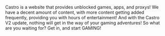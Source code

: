 Castro is a website that provides unblocked games, apps, and proxys! We have a decent amount of content, with more content getting added frequently, providing you with hours of entertainment! And with the Castro V2 update, nothing will get in the way of your gaming adventures! So what are you waiting for? Get in, and start GAMING!
